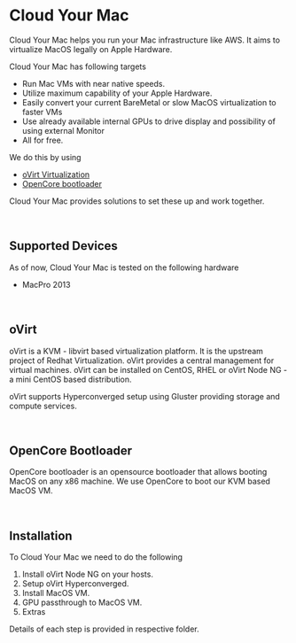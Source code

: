 # Cloud Your Mac

Cloud Your Mac helps you run your Mac infrastructure like AWS. It aims to virtualize MacOS legally on Apple Hardware. 

Cloud Your Mac has following targets

- Run Mac VMs with near native speeds.
- Utilize maximum capability of your Apple Hardware.
- Easily convert your current BareMetal or slow MacOS virtualization to faster VMs
- Use already available internal GPUs to drive display and possibility of using external Monitor
- All for free.

We do this by using 

- [oVirt Virtualization](https://www.ovirt.org/)
- [OpenCore bootloader](https://dortania.github.io/OpenCore-Install-Guide/)

Cloud Your Mac provides solutions to set these up and work together.

&nbsp;

## Supported Devices

As of now, Cloud Your Mac is tested on the following hardware

- MacPro 2013
  

&nbsp;

## oVirt

oVirt is a KVM - libvirt based virtualization platform. It is the upstream project of Redhat Virtualization. oVirt provides a central management for virtual machines.
oVirt can be installed on CentOS, RHEL or oVirt Node NG - a mini CentOS based distribution.

oVirt supports Hyperconverged setup using Gluster providing storage and compute services.

&nbsp;

## OpenCore Bootloader

OpenCore bootloader is an opensource bootloader that allows booting MacOS on any x86 machine. We use OpenCore to boot our KVM based MacOS VM.

&nbsp;

## Installation

To Cloud Your Mac we need to do the following

1. Install oVirt Node NG on your hosts.
2. Setup oVirt Hyperconverged.
3. Install MacOS VM.
4. GPU passthrough to MacOS VM.
5. Extras

Details of each step is provided in respective folder.

